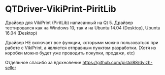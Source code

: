 # QTDriver-VikiPrint-PiritLib
Драйвер для VikiPrint (PiritLib) написанный на Qt 5.
Драйвер тестировался как на Windows 10, так и на Ubuntu 14.04 (Desktop), Ubuntu 16.04 (Desktop)

Драйвер НЕ включает все функции, которыми можно пользоваться при работе с VikiPrint, а является отправным пунктом разработки. (Хотя из коробки можно будет уже проводить покупки, продажи, etc)

Отдельное спасибо за вдохновение https://github.com/pistol88/dvizh-seller
